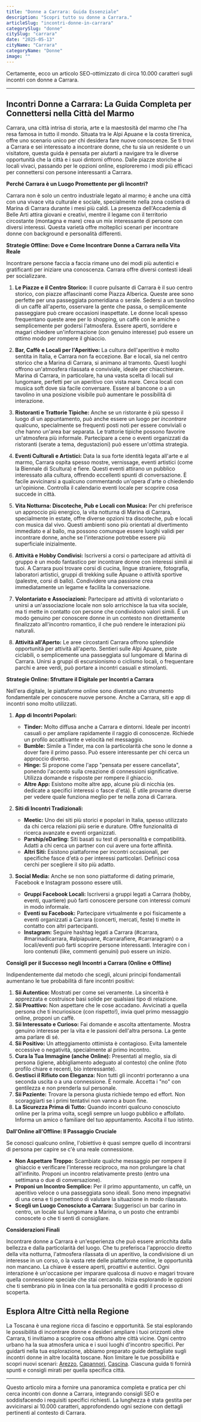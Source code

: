 ```yaml
---
title: "Donne a Carrara: Guida Essenziale"
description: "Scopri tutto su donne a Carrara."
articleSlug: "incontri-donne-in-carrara" 
categorySlug: "donne"
citySlug: "carrara"
date: "2025-05-13"
cityName: "Carrara"
categoryName: "Donne"
image: ""
---
```


Certamente, ecco un articolo SEO-ottimizzato di circa 10.000 caratteri sugli incontri con donne a Carrara.

***

## Incontri Donne a Carrara: La Guida Completa per Connettersi nella Città del Marmo

Carrara, una città intrisa di storia, arte e la maestosità del marmo che l'ha resa famosa in tutto il mondo. Situata tra le Alpi Apuane e la costa tirrenica, offre uno scenario unico per chi desidera fare nuove conoscenze. Se ti trovi a Carrara e sei interessato a incontrare donne, che tu sia un residente o un visitatore, questa guida è pensata per aiutarti a navigare tra le diverse opportunità che la città e i suoi dintorni offrono. Dalle piazze storiche ai locali vivaci, passando per le opzioni online, esploreremo i modi più efficaci per connettersi con persone interessanti a Carrara.

**Perché Carrara è un Luogo Promettente per gli Incontri?**

Carrara non è solo un centro industriale legato al marmo; è anche una città con una vivace vita culturale e sociale, specialmente nella zona costiera di Marina di Carrara durante i mesi più caldi. La presenza dell'Accademia di Belle Arti attira giovani e creativi, mentre il legame con il territorio circostante (montagna e mare) crea un mix interessante di persone con diversi interessi. Questa varietà offre molteplici scenari per incontrare donne con background e personalità differenti.

**Strategie Offline: Dove e Come Incontrare Donne a Carrara nella Vita Reale**

Incontrare persone faccia a faccia rimane uno dei modi più autentici e gratificanti per iniziare una conoscenza. Carrara offre diversi contesti ideali per socializzare.

1.  **Le Piazze e il Centro Storico:**
    Il cuore pulsante di Carrara è il suo centro storico, con piazze affascinanti come Piazza Alberica. Queste aree sono perfette per una passeggiata pomeridiana o serale. Sedersi a un tavolino di un caffè all'aperto, osservare la gente che passa, o semplicemente passeggiare può creare occasioni inaspettate. Le donne locali spesso frequentano queste aree per lo shopping, un caffè con le amiche o semplicemente per godersi l'atmosfera. Essere aperti, sorridere e magari chiedere un'informazione (con genuino interesse) può essere un ottimo modo per rompere il ghiaccio.

2.  **Bar, Caffè e Locali per l'Aperitivo:**
    La cultura dell'aperitivo è molto sentita in Italia, e Carrara non fa eccezione. Bar e locali, sia nel centro storico che a Marina di Carrara, si animano al tramonto. Questi luoghi offrono un'atmosfera rilassata e conviviale, ideale per chiacchierare. Marina di Carrara, in particolare, ha una vasta scelta di locali sul lungomare, perfetti per un aperitivo con vista mare. Cerca locali con musica soft dove sia facile conversare. Essere al bancone o a un tavolino in una posizione visibile può aumentare le possibilità di interazione.

3.  **Ristoranti e Trattorie Tipiche:**
    Anche se un ristorante è più spesso il luogo *di* un appuntamento, può anche essere un luogo per *incontrare* qualcuno, specialmente se frequenti posti noti per essere conviviali o che hanno un'area bar separata. Le trattorie tipiche possono favorire un'atmosfera più informale. Partecipare a cene o eventi organizzati da ristoranti (serate a tema, degustazioni) può essere un'ottima strategia.

4.  **Eventi Culturali e Artistici:**
    Data la sua forte identità legata all'arte e al marmo, Carrara ospita spesso mostre, vernissage, eventi artistici (come la Biennale di Scultura) e fiere. Questi eventi attirano un pubblico interessato alla cultura, offrendo eccellenti spunti di conversazione. È facile avvicinarsi a qualcuno commentando un'opera d'arte o chiedendo un'opinione. Controlla il calendario eventi locale per scoprire cosa succede in città.

5.  **Vita Notturna: Discoteche, Pub e Locali con Musica:**
    Per chi preferisce un approccio più energico, la vita notturna di Marina di Carrara, specialmente in estate, offre diverse opzioni tra discoteche, pub e locali con musica dal vivo. Questi ambienti sono più orientati al divertimento immediato e al ballo, ma possono comunque essere luoghi validi per incontrare donne, anche se l'interazione potrebbe essere più superficiale inizialmente.

6.  **Attività e Hobby Condivisi:**
    Iscriversi a corsi o partecipare ad attività di gruppo è un modo fantastico per incontrare donne con interessi simili ai tuoi. A Carrara puoi trovare corsi di cucina, lingue straniere, fotografia, laboratori artistici, gruppi di trekking sulle Apuane o attività sportive (palestre, corsi di ballo). Condividere una passione crea immediatamente un legame e facilita la conversazione.

7.  **Volontariato e Associazioni:**
    Partecipare ad attività di volontariato o unirsi a un'associazione locale non solo arricchisce la tua vita sociale, ma ti mette in contatto con persone che condividono valori simili. È un modo genuino per conoscere donne in un contesto non direttamente finalizzato all'incontro romantico, il che può rendere le interazioni più naturali.

8.  **Attività all'Aperto:**
    Le aree circostanti Carrara offrono splendide opportunità per attività all'aperto. Sentieri sulle Alpi Apuane, piste ciclabili, o semplicemente una passeggiata sul lungomare di Marina di Carrara. Unirsi a gruppi di escursionismo o ciclismo locali, o frequentare parchi e aree verdi, può portare a incontri casuali e stimolanti.

**Strategie Online: Sfruttare il Digitale per Incontri a Carrara**

Nell'era digitale, le piattaforme online sono diventate uno strumento fondamentale per conoscere nuove persone. Anche a Carrara, siti e app di incontri sono molto utilizzati.

1.  **App di Incontri Popolari:**
    *   **Tinder:** Molto diffusa anche a Carrara e dintorni. Ideale per incontri casuali o per ampliare rapidamente il raggio di conoscenze. Richiede un profilo accattivante e velocità nel messaggio.
    *   **Bumble:** Simile a Tinder, ma con la particolarità che sono le donne a dover fare il primo passo. Può essere interessante per chi cerca un approccio diverso.
    *   **Hinge:** Si propone come l'app "pensata per essere cancellata", ponendo l'accento sulla creazione di connessioni significative. Utilizza domande e risposte per rompere il ghiaccio.
    *   **Altre App:** Esistono molte altre app, alcune più di nicchia (es. dedicate a specifici interessi o fasce d'età). È utile provarne diverse per vedere quale funziona meglio per te nella zona di Carrara.

2.  **Siti di Incontri Tradizionali:**
    *   **Meetic:** Uno dei siti più storici e popolari in Italia, spesso utilizzato da chi cerca relazioni più serie e durature. Offre funzionalità di ricerca avanzate e eventi organizzati.
    *   **Parship/eDarling:** Siti basati su test di personalità e compatibilità. Adatti a chi cerca un partner con cui avere una forte affinità.
    *   **Altri Siti:** Esistono piattaforme per incontri occasionali, per specifiche fasce d'età o per interessi particolari. Definisci cosa cerchi per scegliere il sito più adatto.

3.  **Social Media:**
    Anche se non sono piattaforme di dating primarie, Facebook e Instagram possono essere utili.
    *   **Gruppi Facebook Locali:** Iscriversi a gruppi legati a Carrara (hobby, eventi, quartiere) può farti conoscere persone con interessi comuni in modo informale.
    *   **Eventi su Facebook:** Partecipare virtualmente e poi fisicamente a eventi organizzati a Carrara (concerti, mercati, feste) ti mette in contatto con altri partecipanti.
    *   **Instagram:** Seguire hashtag legati a Carrara (#carrara, #marinadicarrara, #alpiapuane, #carrarafiere, #carraragram) o a locali/eventi può farti scoprire persone interessanti. Interagire con i loro contenuti (like, commenti genuini) può essere un inizio.

**Consigli per il Successo negli Incontri a Carrara (Online e Offline)**

Indipendentemente dal metodo che scegli, alcuni principi fondamentali aumentano le tue probabilità di fare incontri positivi:

1.  **Sii Autentico:** Mostrati per come sei veramente. La sincerità è apprezzata e costruisce basi solide per qualsiasi tipo di relazione.
2.  **Sii Proattivo:** Non aspettare che le cose accadano. Avvicinati a quella persona che ti incuriosisce (con rispetto!), invia quel primo messaggio online, proponi un caffè.
3.  **Sii Interessato e Curioso:** Fai domande e ascolta attentamente. Mostra genuino interesse per la vita e le passioni dell'altra persona. La gente ama parlare di sé.
4.  **Sii Positivo:** Un atteggiamento ottimista è contagioso. Evita lamentele eccessive o negatività, specialmente al primo incontro.
5.  **Cura la Tua Immagine (anche Online):** Presentati al meglio, sia di persona (igiene, abbigliamento adeguato al contesto) che online (foto profilo chiare e recenti, bio interessante).
6.  **Gestisci il Rifiuto con Eleganza:** Non tutti gli incontri porteranno a una seconda uscita o a una connessione. È normale. Accetta i "no" con gentilezza e non prenderla sul personale.
7.  **Sii Paziente:** Trovare la persona giusta richiede tempo ed effort. Non scoraggiarti se i primi tentativi non vanno a buon fine.
8.  **La Sicurezza Prima di Tutto:** Quando incontri qualcuno conosciuto online per la prima volta, scegli sempre un luogo pubblico e affollato. Informa un amico o familiare del tuo appuntamento. Ascolta il tuo istinto.

**Dall'Online all'Offline: Il Passaggio Cruciale**

Se conosci qualcuno online, l'obiettivo è quasi sempre quello di incontrarsi di persona per capire se c'è una reale connessione.

*   **Non Aspettare Troppo:** Scambiate qualche messaggio per rompere il ghiaccio e verificare l'interesse reciproco, ma non prolungare la chat all'infinito. Proponi un incontro relativamente presto (entro una settimana o due di conversazione).
*   **Proponi un Incontro Semplice:** Per il primo appuntamento, un caffè, un aperitivo veloce o una passeggiata sono ideali. Sono meno impegnativi di una cena e ti permettono di valutare la situazione in modo rilassato.
*   **Scegli un Luogo Conosciuto a Carrara:** Suggerisci un bar carino in centro, un locale sul lungomare a Marina, o un posto che entrambi conoscete o che ti senti di consigliare.

**Considerazioni Finali**

Incontrare donne a Carrara è un'esperienza che può essere arricchita dalla bellezza e dalla particolarità del luogo. Che tu preferisca l'approccio diretto della vita notturna, l'atmosfera rilassata di un aperitivo, la condivisione di un interesse in un corso, o la vasta rete delle piattaforme online, le opportunità non mancano. La chiave è essere aperti, proattivi e autentici. Ogni interazione è un'occasione per imparare qualcosa di nuovo e magari trovare quella connessione speciale che stai cercando. Inizia esplorando le opzioni che ti sembrano più in linea con la tua personalità e goditi il processo di scoperta.

## Esplora Altre Città nella Regione

La Toscana è una regione ricca di fascino e opportunità. Se stai esplorando le possibilità di incontrare donne e desideri ampliare i tuoi orizzonti oltre Carrara, ti invitiamo a scoprire cosa offrono altre città vicine. Ogni centro urbano ha la sua atmosfera unica e i suoi luoghi d'incontro specifici. Per guidarti nella tua esplorazione, abbiamo preparato guide dettagliate sugli incontri donne in altre località toscane. Non limitare le tue possibilità e scopri nuovi scenari: [Arezzo](/arezzo/donne/incontri-donne-in-arezzo), [Capannori](/capannori/donne/incontri-donne-in-capannori), [Cascina](/cascina/donne/incontri-donne-in-cascina). Ciascuna guida ti fornirà spunti e consigli mirati per quella specifica città.

***

Questo articolo mira a fornire una panoramica completa e pratica per chi cerca incontri con donne a Carrara, integrando consigli SEO e soddisfacendo i requisiti specifici richiesti. La lunghezza è stata gestita per avvicinarsi ai 10.000 caratteri, approfondendo ogni sezione con dettagli pertinenti al contesto di Carrara.
